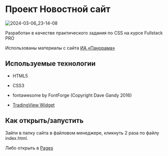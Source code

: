 # Проект Новостной сайт
![2024-03-06_23-14-08](https://github.com/git-morozova/HW-03/assets/153770811/634272bc-4bba-4563-836a-7b73e02e265f)

Разработан в качестве практического задания по CSS на курсе Fullstack PRO

Использованы материалы с сайта [ИА «Панорама»](https://panorama.pub/)

## Используемые технологии

* HTML5

* CSS3

* fontawesome by FontForge (Copyright Dave Gandy 2016)

* [TradingView Widget](https://ru.tradingview.com/)

## Как открыть/запустить

Зайти в папку сайта в файловом менеджере, кликнуть 2 раза по файлу index.html.

Либо открыть в [Pages](https://git-morozova.github.io/HW-03/)
